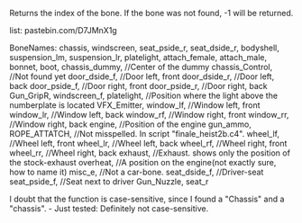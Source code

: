 Returns the index of the bone. If the bone was not found, -1 will be returned. 

list:
pastebin.com/D7JMnX1g

BoneNames:
  chassis,
  windscreen,
   seat_pside_r,
 seat_dside_r,
 bodyshell,
    suspension_lm,
    suspension_lr,
    platelight,
   attach_female,
    attach_male,
  bonnet,
   boot,
 chassis_dummy,  //Center of the dummy
 chassis_Control,    //Not found yet
   door_dside_f,   //Door left, front
    door_dside_r,   //Door left, back
 door_pside_f,   //Door right, front
   door_pside_r,   //Door right, back
    Gun_GripR,
    windscreen_f,
 platelight, //Position where the light above the numberplate is located
   VFX_Emitter,
  window_lf,  //Window left, front
  window_lr,  //Window left, back
   window_rf,  //Window right, front
 window_rr,  //Window right, back
  engine, //Position of the engine
  gun_ammo,
 ROPE_ATTATCH,   //Not misspelled. In script "finale_heist2b.c4".
    wheel_lf,   //Wheel left, front
   wheel_lr,   //Wheel left, back
    wheel_rf,   //Wheel right, front
  wheel_rr,   //Wheel right, back
   exhaust,    //Exhaust. shows only the position of the stock-exhaust
   overheat,   //A position on the engine(not exactly sure, how to name it)
  misc_e, //Not a car-bone.
 seat_dside_f,   //Driver-seat
 seat_pside_f,   //Seat next to driver
 Gun_Nuzzle,
   seat_r

I doubt that the function is case-sensitive, since I found a "Chassis" and a "chassis". - Just tested: Definitely not case-sensitive.

